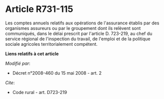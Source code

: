 # Article R731-115

Les comptes annuels relatifs aux opérations de l'assurance établis par des organismes assureurs ou par le groupement dont ils
relèvent sont communiqués, dans le délai prescrit par l'article D. 723-219, au chef du service régional de l'inspection du
travail, de l'emploi et de la politique sociale agricoles territorialement compétent.

**Liens relatifs à cet article**

_Modifié par_:

  - Décret n°2008-460 du 15 mai 2008 - art. 2

_Cite_:

  - Code rural - art. D723-219

